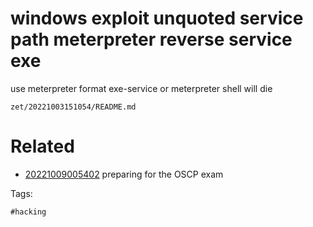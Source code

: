 # windows exploit unquoted service path meterpreter reverse service exe
use meterpreter format exe-service or meterpreter shell will die

` zet/20221003151054/README.md `

# Related

- [20221009005402](/zet/20221009005402/README.md) preparing for the OSCP exam

Tags:

    #hacking
